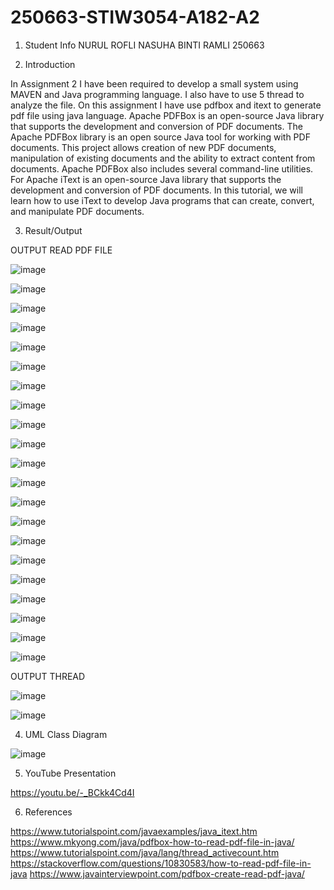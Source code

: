 # 250663-STIW3054-A182-A2

1.	Student Info
NURUL ROFLI NASUHA BINTI RAMLI 250663

2.	Introduction

In Assignment 2 I have been required to develop a small system using MAVEN and Java programming language. I also have to use 5 thread to analyze the file. On this assignment I have use pdfbox and itext to generate pdf file using java language. Apache PDFBox is an open-source Java library that supports the development and conversion of PDF documents. The Apache PDFBox library is an open source Java tool for working with PDF documents. This project allows creation of new PDF documents, manipulation of existing documents and the ability to extract content from documents. Apache PDFBox also includes several command-line utilities. For Apache iText is an open-source Java library that supports the development and conversion of PDF documents. In this tutorial, we will learn how to use iText to develop Java programs that can create, convert, and manipulate PDF documents.

3.	Result/Output

OUTPUT READ PDF FILE

![image](https://user-images.githubusercontent.com/37438580/55501745-a6273980-567d-11e9-9580-76004460d519.png)

![image](https://user-images.githubusercontent.com/37438580/55501815-d1aa2400-567d-11e9-890b-6cb8e141c01c.png)

![image](https://user-images.githubusercontent.com/37438580/55501913-09b16700-567e-11e9-8820-ad6c7978f9d7.png)

![image](https://user-images.githubusercontent.com/37438580/55501948-2057be00-567e-11e9-8923-f67781b674b5.png)

![image](https://user-images.githubusercontent.com/37438580/55501975-306f9d80-567e-11e9-8a09-0abf28f8279a.png)

![image](https://user-images.githubusercontent.com/37438580/55502069-54cb7a00-567e-11e9-9d60-9ef5d737333c.png)

![image](https://user-images.githubusercontent.com/37438580/55502155-83495500-567e-11e9-8044-1398305ae0fe.png)

![image](https://user-images.githubusercontent.com/37438580/55502182-93613480-567e-11e9-8fe1-9373dc6793bf.png)

![image](https://user-images.githubusercontent.com/37438580/55502203-a247e700-567e-11e9-8e11-6a963945fa01.png)

![image](https://user-images.githubusercontent.com/37438580/55502228-b12e9980-567e-11e9-9bb2-e7b7bd62bc01.png)

![image](https://user-images.githubusercontent.com/37438580/55502256-c0154c00-567e-11e9-90cb-41ecc1fce9a2.png)

![image](https://user-images.githubusercontent.com/37438580/55502303-dde2b100-567e-11e9-94bb-caac9350ce4a.png)

![image](https://user-images.githubusercontent.com/37438580/55502329-e9ce7300-567e-11e9-8b5f-937a687316c2.png)

![image](https://user-images.githubusercontent.com/37438580/55502357-f8b52580-567e-11e9-919f-801c8cfe7041.png)

![image](https://user-images.githubusercontent.com/37438580/55502381-05397e00-567f-11e9-8381-6721a8529b7a.png)

![image](https://user-images.githubusercontent.com/37438580/55502410-13879a00-567f-11e9-8e21-fb3c5b7756e2.png)

![image](https://user-images.githubusercontent.com/37438580/55502436-20a48900-567f-11e9-8d54-58ac2980a26a.png)

![image](https://user-images.githubusercontent.com/37438580/55502454-2b5f1e00-567f-11e9-98bd-6efdc8091abc.png)

![image](https://user-images.githubusercontent.com/37438580/55502475-374ae000-567f-11e9-8550-a86fa803a1bb.png)

![image](https://user-images.githubusercontent.com/37438580/55502501-4336a200-567f-11e9-844b-fe8c168ff619.png)

![image](https://user-images.githubusercontent.com/37438580/55502530-547fae80-567f-11e9-8106-dcbdd1cabc91.png)


OUTPUT THREAD

![image](https://user-images.githubusercontent.com/37438580/55502607-85f87a00-567f-11e9-8f61-8282255eee84.png)

![image](https://user-images.githubusercontent.com/37438580/55502629-97418680-567f-11e9-9e3e-035034458637.png)


4.	UML Class Diagram

![image](https://user-images.githubusercontent.com/37438580/55502683-b809dc00-567f-11e9-9768-4ca468cd4062.png)

5.	YouTube Presentation

https://youtu.be/-_BCkk4Cd4I

6.	References

https://www.tutorialspoint.com/javaexamples/java_itext.htm
https://www.mkyong.com/java/pdfbox-how-to-read-pdf-file-in-java/
https://www.tutorialspoint.com/java/lang/thread_activecount.htm
https://stackoverflow.com/questions/10830583/how-to-read-pdf-file-in-java
https://www.javainterviewpoint.com/pdfbox-create-read-pdf-java/
